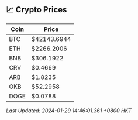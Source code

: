 ## 📈 Crypto Prices

| Coin | Price |
| ---- | ----- |
| BTC | $42143.6944 |
| ETH | $2266.2006 |
| BNB | $306.1922 |
| CRV | $0.4669 |
| ARB | $1.8235 |
| OKB | $52.2958 |
| DOGE | $0.0788 |

_Last Updated: 2024-01-29 14:46:01.361 +0800 HKT_